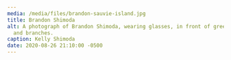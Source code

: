 ```yaml
---
media: /media/files/brandon-sauvie-island.jpg
title: Brandon Shimoda
alt: A photograph of Brandon Shimoda, wearing glasses, in front of green leaves
  and branches.
caption: Kelly Shimoda
date: 2020-08-26 21:10:00 -0500
---
```

